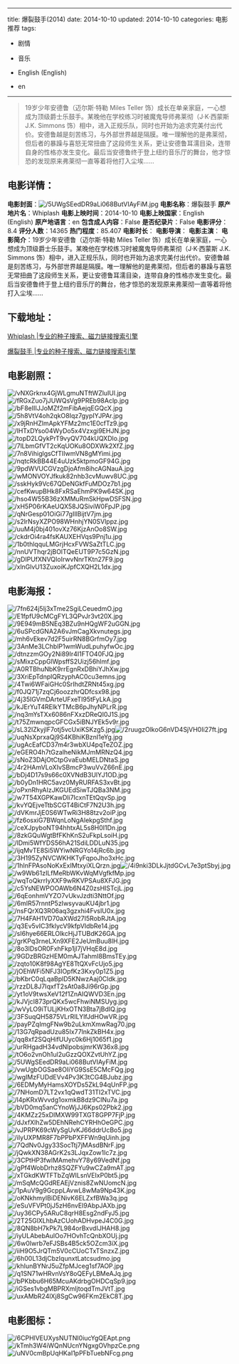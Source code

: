 
---
title: 爆裂鼓手(2014)
date: 2014-10-10
updated: 2014-10-10
categories: 电影推荐
tags:
- 剧情
- 音乐

- English (English)
- en
---


> 19岁少年安德鲁（迈尔斯·特勒 Miles Teller 饰）成长在单亲家庭，一心想成为顶级爵士乐鼓手。某晚他在学校练习时被魔鬼导师弗莱彻（J·K·西蒙斯 J.K. Simmons 饰）相中，进入正规乐队，同时也开始为追求完美付出代价。安德鲁越是刻苦练习，与外部世界越是隔膜。唯一理解他的是弗莱彻，但后者的暴躁与喜怒无常扭曲了这段师生关系，更让安德鲁耳濡目染，连带自身的性格亦发生变化。最后当安德鲁终于登上纽约音乐厅的舞台，他才惊恐的发现原来弗莱彻一直等着将他打入尘埃......

## **电影详情**：

**电影封面**：<img src="https://image.tmdb.org/t/p/w200/5UWgSEedDR9aLi068ButVIAyFiM.jpg" alt="/5UWgSEedDR9aLi068ButVIAyFiM.jpg" title="/5UWgSEedDR9aLi068ButVIAyFiM.jpg">
**电影名称**：爆裂鼓手
**原产地片名**：Whiplash
**电影上映时间**：2014-10-10
**电影上映国家**：English (English)
**原产地语言**：en
**包含成人内容**：False
**是否纪录片**：False
**电影评分**：8.4
**评分人数**：14365
**热门程度**：85.407
**电影时长**：
**电影导演**：
**电影主演**：
**电影简介**：19岁少年安德鲁（迈尔斯·特勒 Miles Teller 饰）成长在单亲家庭，一心想成为顶级爵士乐鼓手。某晚他在学校练习时被魔鬼导师弗莱彻（J·K·西蒙斯 J.K. Simmons 饰）相中，进入正规乐队，同时也开始为追求完美付出代价。安德鲁越是刻苦练习，与外部世界越是隔膜。唯一理解他的是弗莱彻，但后者的暴躁与喜怒无常扭曲了这段师生关系，更让安德鲁耳濡目染，连带自身的性格亦发生变化。最后当安德鲁终于登上纽约音乐厅的舞台，他才惊恐的发现原来弗莱彻一直等着将他打入尘埃......

## **下载地址**：
[Whiplash |专业的种子搜索、磁力链接搜索引擎](https://movie.amd794.com:2083/?search=Whiplash&ordering=&mode=match_phrase&page_size=10&page=1)

[爆裂鼓手 |专业的种子搜索、磁力链接搜索引擎](https://movie.amd794.com:2083/?search=%E7%88%86%E8%A3%82%E9%BC%93%E6%89%8B&ordering=&mode=match_phrase&page_size=10&page=1)
 

## **电影剧照**：
<img src="https://image.tmdb.org/t/p/original/vNXGrknx4GjWLgmuNTftWZluIUl.jpg" alt="/vNXGrknx4GjWLgmuNTftWZluIUl.jpg" title="/vNXGrknx4GjWLgmuNTftWZluIUl.jpg"><img src="https://image.tmdb.org/t/p/original/fRGxZuo7jJUWQsVg9PREb98Aclp.jpg" alt="/fRGxZuo7jJUWQsVg9PREb98Aclp.jpg" title="/fRGxZuo7jJUWQsVg9PREb98Aclp.jpg"><img src="https://image.tmdb.org/t/p/original/bF8eIIIJJoMZf2mFibAejqEGQcX.jpg" alt="/bF8eIIIJJoMZf2mFibAejqEGQcX.jpg" title="/bF8eIIIJJoMZf2mFibAejqEGQcX.jpg"><img src="https://image.tmdb.org/t/p/original/5h8VtV4oh2qkO8Iqz7gypIYJPAr.jpg" alt="/5h8VtV4oh2qkO8Iqz7gypIYJPAr.jpg" title="/5h8VtV4oh2qkO8Iqz7gypIYJPAr.jpg"><img src="https://image.tmdb.org/t/p/original/x9jRnHZlmApkYFMz2mc1E0cfTz9.jpg" alt="/x9jRnHZlmApkYFMz2mc1E0cfTz9.jpg" title="/x9jRnHZlmApkYFMz2mc1E0cfTz9.jpg"><img src="https://image.tmdb.org/t/p/original/lHTxDYso04WyDo5x4Vzxgi9EHJN.jpg" alt="/lHTxDYso04WyDo5x4Vzxgi9EHJN.jpg" title="/lHTxDYso04WyDo5x4Vzxgi9EHJN.jpg"><img src="https://image.tmdb.org/t/p/original/topD2LQykPrT9vyQV704kUQXDlo.jpg" alt="/topD2LQykPrT9vyQV704kUQXDlo.jpg" title="/topD2LQykPrT9vyQV704kUQXDlo.jpg"><img src="https://image.tmdb.org/t/p/original/7lLbmGfVT2cKqUOKu8ODXWk2XfZ.jpg" alt="/7lLbmGfVT2cKqUOKu8ODXWk2XfZ.jpg" title="/7lLbmGfVT2cKqUOKu8ODXWk2XfZ.jpg"><img src="https://image.tmdb.org/t/p/original/7n8VihiglgsCfTIIwmVN8gMYimi.jpg" alt="/7n8VihiglgsCfTIIwmVN8gMYimi.jpg" title="/7n8VihiglgsCfTIIwmVN8gMYimi.jpg"><img src="https://image.tmdb.org/t/p/original/nqtcRkBB44E4uUzk5ktpmoGF94G.jpg" alt="/nqtcRkBB44E4uUzk5ktpmoGF94G.jpg" title="/nqtcRkBB44E4uUzk5ktpmoGF94G.jpg"><img src="https://image.tmdb.org/t/p/original/9pdWVUCGVzgDjoAfm8ihcAGNauA.jpg" alt="/9pdWVUCGVzgDjoAfm8ihcAGNauA.jpg" title="/9pdWVUCGVzgDjoAfm8ihcAGNauA.jpg"><img src="https://image.tmdb.org/t/p/original/wMONVOYJfkuk82nhb3cvMuwv8UC.jpg" alt="/wMONVOYJfkuk82nhb3cvMuwv8UC.jpg" title="/wMONVOYJfkuk82nhb3cvMuwv8UC.jpg"><img src="https://image.tmdb.org/t/p/original/sskHyk9Vc67QDeNGkfFuMDOz7b1.jpg" alt="/sskHyk9Vc67QDeNGkfFuMDOz7b1.jpg" title="/sskHyk9Vc67QDeNGkfFuMDOz7b1.jpg"><img src="https://image.tmdb.org/t/p/original/cefKwupBHk8FxRSaEhmPK9w64SK.jpg" alt="/cefKwupBHk8FxRSaEhmPK9w64SK.jpg" title="/cefKwupBHk8FxRSaEhmPK9w64SK.jpg"><img src="https://image.tmdb.org/t/p/original/hso4W55B36zXMMuRmSkHpwDSFSN.jpg" alt="/hso4W55B36zXMMuRmSkHpwDSFSN.jpg" title="/hso4W55B36zXMMuRmSkHpwDSFSN.jpg"><img src="https://image.tmdb.org/t/p/original/xH5P06rKAeUQX58JQSiviW0FpJP.jpg" alt="/xH5P06rKAeUQX58JQSiviW0FpJP.jpg" title="/xH5P06rKAeUQX58JQSiviW0FpJP.jpg"><img src="https://image.tmdb.org/t/p/original/qNrGesp01OiGi77gIllBijtV7jm.jpg" alt="/qNrGesp01OiGi77gIllBijtV7jm.jpg" title="/qNrGesp01OiGi77gIllBijtV7jm.jpg"><img src="https://image.tmdb.org/t/p/original/s2lrNsyXZPO98WHnhjYN0SVlppz.jpg" alt="/s2lrNsyXZPO98WHnhjYN0SVlppz.jpg" title="/s2lrNsyXZPO98WHnhjYN0SVlppz.jpg"><img src="https://image.tmdb.org/t/p/original/uuM4j0bj401ovXz76KjzAnOo8SW.jpg" alt="/uuM4j0bj401ovXz76KjzAnOo8SW.jpg" title="/uuM4j0bj401ovXz76KjzAnOo8SW.jpg"><img src="https://image.tmdb.org/t/p/original/ckdrOi4ra4fsKAUXEHVqs9Pnj1u.jpg" alt="/ckdrOi4ra4fsKAUXEHVqs9Pnj1u.jpg" title="/ckdrOi4ra4fsKAUXEHVqs9Pnj1u.jpg"><img src="https://image.tmdb.org/t/p/original/1b0thlqquLMGrjHcxFVWSaZtTLC.jpg" alt="/1b0thlqquLMGrjHcxFVWSaZtTLC.jpg" title="/1b0thlqquLMGrjHcxFVWSaZtTLC.jpg"><img src="https://image.tmdb.org/t/p/original/nnUVThqr2jBOlTQeEUT9P7c5GzN.jpg" alt="/nnUVThqr2jBOlTQeEUT9P7c5GzN.jpg" title="/nnUVThqr2jBOlTQeEUT9P7c5GzN.jpg"><img src="https://image.tmdb.org/t/p/original/gDIPUfXNVQIoIrwvNnrTKtn27F9.jpg" alt="/gDIPUfXNVQIoIrwvNnrTKtn27F9.jpg" title="/gDIPUfXNVQIoIrwvNnrTKtn27F9.jpg"><img src="https://image.tmdb.org/t/p/original/xlnGlvU13ZuxoiKJpfCXQH2L1dx.jpg" alt="/xlnGlvU13ZuxoiKJpfCXQH2L1dx.jpg" title="/xlnGlvU13ZuxoiKJpfCXQH2L1dx.jpg">

## **电影海报**：
<img src="https://image.tmdb.org/t/p/original/7fn624j5lj3xTme2SgiLCeuedmO.jpg" alt="/7fn624j5lj3xTme2SgiLCeuedmO.jpg" title="/7fn624j5lj3xTme2SgiLCeuedmO.jpg"><img src="https://image.tmdb.org/t/p/original/E1fpfU9cMCgFYL3QPvJr3vt20X.jpg" alt="/E1fpfU9cMCgFYL3QPvJr3vt20X.jpg" title="/E1fpfU9cMCgFYL3QPvJr3vt20X.jpg"><img src="https://image.tmdb.org/t/p/original/9E949mB5NEq3BZu9nHQgWF2uGGN.jpg" alt="/9E949mB5NEq3BZu9nHQgWF2uGGN.jpg" title="/9E949mB5NEq3BZu9nHQgWF2uGGN.jpg"><img src="https://image.tmdb.org/t/p/original/6uSPcdGNA2A6vJmCagXkvnutegs.jpg" alt="/6uSPcdGNA2A6vJmCagXkvnutegs.jpg" title="/6uSPcdGNA2A6vJmCagXkvnutegs.jpg"><img src="https://image.tmdb.org/t/p/original/mh6vEkev7d2F5uirRN8BGrfmOy7.jpg" alt="/mh6vEkev7d2F5uirRN8BGrfmOy7.jpg" title="/mh6vEkev7d2F5uirRN8BGrfmOy7.jpg"><img src="https://image.tmdb.org/t/p/original/3AnMe3LChblP1wmWudLpuhyfwOc.jpg" alt="/3AnMe3LChblP1wmWudLpuhyfwOc.jpg" title="/3AnMe3LChblP1wmWudLpuhyfwOc.jpg"><img src="https://image.tmdb.org/t/p/original/dtnzzmGOy2Ni89Ir4I1FTO40FJQ.jpg" alt="/dtnzzmGOy2Ni89Ir4I1FTO40FJQ.jpg" title="/dtnzzmGOy2Ni89Ir4I1FTO40FJQ.jpg"><img src="https://image.tmdb.org/t/p/original/sMixzCppGlWpsffS2Uizj56hlmf.jpg" alt="/sMixzCppGlWpsffS2Uizj56hlmf.jpg" title="/sMixzCppGlWpsffS2Uizj56hlmf.jpg"><img src="https://image.tmdb.org/t/p/original/A0RTBhuNbK9rrEgnRxDBhiYJhXw.jpg" alt="/A0RTBhuNbK9rrEgnRxDBhiYJhXw.jpg" title="/A0RTBhuNbK9rrEgnRxDBhiYJhXw.jpg"><img src="https://image.tmdb.org/t/p/original/3XriEpTdnplQRzyphAC0cu3emns.jpg" alt="/3XriEpTdnplQRzyphAC0cu3emns.jpg" title="/3XriEpTdnplQRzyphAC0cu3emns.jpg"><img src="https://image.tmdb.org/t/p/original/4Twi6WFaiGHc0SrIhdtZRNt45xg.jpg" alt="/4Twi6WFaiGHc0SrIhdtZRNt45xg.jpg" title="/4Twi6WFaiGHc0SrIhdtZRNt45xg.jpg"><img src="https://image.tmdb.org/t/p/original/f0JQ71j7zqCj6oozzhrQDfcsx98.jpg" alt="/f0JQ71j7zqCj6oozzhrQDfcsx98.jpg" title="/f0JQ71j7zqCj6oozzhrQDfcsx98.jpg"><img src="https://image.tmdb.org/t/p/original/4j35IGVmDArteUFxeTI95tFyLkA.jpg" alt="/4j35IGVmDArteUFxeTI95tFyLkA.jpg" title="/4j35IGVmDArteUFxeTI95tFyLkA.jpg"><img src="https://image.tmdb.org/t/p/original/kJErYuT4RElkYTMcB6pJhyNPLrR.jpg" alt="/kJErYuT4RElkYTMcB6pJhyNPLrR.jpg" title="/kJErYuT4RElkYTMcB6pJhyNPLrR.jpg"><img src="https://image.tmdb.org/t/p/original/nq3mYsTXx6086nFXxzDReQI0J1S.jpg" alt="/nq3mYsTXx6086nFXxzDReQI0J1S.jpg" title="/nq3mYsTXx6086nFXxzDReQI0J1S.jpg"><img src="https://image.tmdb.org/t/p/original/t75ZmwnqpcGFCGx5iBNJYEk5v9r.jpg" alt="/t75ZmwnqpcGFCGx5iBNJYEk5v9r.jpg" title="/t75ZmwnqpcGFCGx5iBNJYEk5v9r.jpg"><img src="https://image.tmdb.org/t/p/original/sL32IZkyjlF7otj5vcUxiKSKzg5.jpg" alt="/sL32IZkyjlF7otj5vcUxiKSKzg5.jpg" title="/sL32IZkyjlF7otj5vcUxiKSKzg5.jpg"><img src="https://image.tmdb.org/t/p/original/2ruugzOlkoG6nVD4SjVH0Ii27ft.jpg" alt="/2ruugzOlkoG6nVD4SjVH0Ii27ft.jpg" title="/2ruugzOlkoG6nVD4SjVH0Ii27ft.jpg"><img src="https://image.tmdb.org/t/p/original/uqNsXprxaQj9S4KBhiKBznI1eYg.jpg" alt="/uqNsXprxaQj9S4KBhiKBznI1eYg.jpg" title="/uqNsXprxaQj9S4KBhiKBznI1eYg.jpg"><img src="https://image.tmdb.org/t/p/original/ugAcEafCD37m4r3wbXU4pqTeZOZ.jpg" alt="/ugAcEafCD37m4r3wbXU4pqTeZOZ.jpg" title="/ugAcEafCD37m4r3wbXU4pqTeZOZ.jpg"><img src="https://image.tmdb.org/t/p/original/eGERO4h7tGzalheNikMJmMRNzQ4.jpg" alt="/eGERO4h7tGzalheNikMJmMRNzQ4.jpg" title="/eGERO4h7tGzalheNikMJmMRNzQ4.jpg"><img src="https://image.tmdb.org/t/p/original/sNoZ3DAjOtCtpGvaEubMELDNtaS.jpg" alt="/sNoZ3DAjOtCtpGvaEubMELDNtaS.jpg" title="/sNoZ3DAjOtCtpGvaEubMELDNtaS.jpg"><img src="https://image.tmdb.org/t/p/original/4r2HAmVLoXIvSBmcP3wuVvZ66nE.jpg" alt="/4r2HAmVLoXIvSBmcP3wuVvZ66nE.jpg" title="/4r2HAmVLoXIvSBmcP3wuVvZ66nE.jpg"><img src="https://image.tmdb.org/t/p/original/bDj4D17s9s66c0XVNdB3UlYJ1OD.jpg" alt="/bDj4D17s9s66c0XVNdB3UlYJ1OD.jpg" title="/bDj4D17s9s66c0XVNdB3UlYJ1OD.jpg"><img src="https://image.tmdb.org/t/p/original/b0yDn1HRC5avz0MyRURFAS3xvBt.jpg" alt="/b0yDn1HRC5avz0MyRURFAS3xvBt.jpg" title="/b0yDn1HRC5avz0MyRURFAS3xvBt.jpg"><img src="https://image.tmdb.org/t/p/original/oPxnRhyAIzJKGUEdSiwTJQBa3NM.jpg" alt="/oPxnRhyAIzJKGUEdSiwTJQBa3NM.jpg" title="/oPxnRhyAIzJKGUEdSiwTJQBa3NM.jpg"><img src="https://image.tmdb.org/t/p/original/w7T54XGPKawDli7IcxnTEtQqvSp.jpg" alt="/w7T54XGPKawDli7IcxnTEtQqvSp.jpg" title="/w7T54XGPKawDli7IcxnTEtQqvSp.jpg"><img src="https://image.tmdb.org/t/p/original/kvYQEjveTtbSCGT4BiCtF7N2U3h.jpg" alt="/kvYQEjveTtbSCGT4BiCtF7N2U3h.jpg" title="/kvYQEjveTtbSCGT4BiCtF7N2U3h.jpg"><img src="https://image.tmdb.org/t/p/original/dVKmrJjE0S6WTwRi3H88tzv2oiP.jpg" alt="/dVKmrJjE0S6WTwRi3H88tzv2oiP.jpg" title="/dVKmrJjE0S6WTwRi3H88tzv2oiP.jpg"><img src="https://image.tmdb.org/t/p/original/fz6osxiG7BWqnLoNgAlekpgSthf.jpg" alt="/fz6osxiG7BWqnLoNgAlekpgSthf.jpg" title="/fz6osxiG7BWqnLoNgAlekpgSthf.jpg"><img src="https://image.tmdb.org/t/p/original/ceXJpyboNT94hhtxAL5s8H0I1Dn.jpg" alt="/ceXJpyboNT94hhtxAL5s8H0I1Dn.jpg" title="/ceXJpyboNT94hhtxAL5s8H0I1Dn.jpg"><img src="https://image.tmdb.org/t/p/original/8zkGQuWgtBfFKhKnS2uFkpLsoiH.jpg" alt="/8zkGQuWgtBfFKhKnS2uFkpLsoiH.jpg" title="/8zkGQuWgtBfFKhKnS2uFkpLsoiH.jpg"><img src="https://image.tmdb.org/t/p/original/lDmi5WfYDS56hA21SdiLDDLuN35.jpg" alt="/lDmi5WfYDS56hA21SdiLDDLuN35.jpg" title="/lDmi5WfYDS56hA21SdiLDDLuN35.jpg"><img src="https://image.tmdb.org/t/p/original/ijqMvTE8Si5WYiwNRGYo14jRc6b.jpg" alt="/ijqMvTE8Si5WYiwNRGYo14jRc6b.jpg" title="/ijqMvTE8Si5WYiwNRGYo14jRc6b.jpg"><img src="https://image.tmdb.org/t/p/original/3H195ZyNVCWKHKTyFqpoJho3xHc.jpg" alt="/3H195ZyNVCWKHKTyFqpoJho3xHc.jpg" title="/3H195ZyNVCWKHKTyFqpoJho3xHc.jpg"><img src="https://image.tmdb.org/t/p/original/1hInFPAsoNoKxExIMtxyiXLQrzn.jpg" alt="/1hInFPAsoNoKxExIMtxyiXLQrzn.jpg" title="/1hInFPAsoNoKxExIMtxyiXLQrzn.jpg"><img src="https://image.tmdb.org/t/p/original/4i9nki3DLkJjtdGCvL7e3ptSbyj.jpg" alt="/4i9nki3DLkJjtdGCvL7e3ptSbyj.jpg" title="/4i9nki3DLkJjtdGCvL7e3ptSbyj.jpg"><img src="https://image.tmdb.org/t/p/original/w9Wb61zILfMeRbWKvWqMVgfkfMp.jpg" alt="/w9Wb61zILfMeRbWKvWqMVgfkfMp.jpg" title="/w9Wb61zILfMeRbWKvWqMVgfkfMp.jpg"><img src="https://image.tmdb.org/t/p/original/wqToQkrrIyXXF9wRKVPSAu8XFJG.jpg" alt="/wqToQkrrIyXXF9wRKVPSAu8XFJG.jpg" title="/wqToQkrrIyXXF9wRKVPSAu8XFJG.jpg"><img src="https://image.tmdb.org/t/p/original/c5YsNEWPOOAWb6N4Z0zsHISTcjL.jpg" alt="/c5YsNEWPOOAWb6N4Z0zsHISTcjL.jpg" title="/c5YsNEWPOOAWb6N4Z0zsHISTcjL.jpg"><img src="https://image.tmdb.org/t/p/original/6qEonhmVYZO7vUkvJzdti3NttOf.jpg" alt="/6qEonhmVYZO7vUkvJzdti3NttOf.jpg" title="/6qEonhmVYZO7vUkvJzdti3NttOf.jpg"><img src="https://image.tmdb.org/t/p/original/6mIR57rnntP5zIwsyvauKU4jbr1.jpg" alt="/6mIR57rnntP5zIwsyvauKU4jbr1.jpg" title="/6mIR57rnntP5zIwsyvauKU4jbr1.jpg"><img src="https://image.tmdb.org/t/p/original/nsFQrXQ3R06aq3gzxhi4FvsIU0x.jpg" alt="/nsFQrXQ3R06aq3gzxhi4FvsIU0x.jpg" title="/nsFQrXQ3R06aq3gzxhi4FvsIU0x.jpg"><img src="https://image.tmdb.org/t/p/original/7H4FAH1VD70aXWd27I5RobRJtA.jpg" alt="/7H4FAH1VD70aXWd27I5RobRJtA.jpg" title="/7H4FAH1VD70aXWd27I5RobRJtA.jpg"><img src="https://image.tmdb.org/t/p/original/q3Ev5vIC3fklycV9kfpVIdbRe14.jpg" alt="/q3Ev5vIC3fklycV9kfpVIdbRe14.jpg" title="/q3Ev5vIC3fklycV9kfpVIdbRe14.jpg"><img src="https://image.tmdb.org/t/p/original/sI6hye66ERLOlkcHjJTUBdK26GA.jpg" alt="/sI6hye66ERLOlkcHjJTUBdK26GA.jpg" title="/sI6hye66ERLOlkcHjJTUBdK26GA.jpg"><img src="https://image.tmdb.org/t/p/original/grKPq3rneLXn9XFE2JeUmBuu8lH.jpg" alt="/grKPq3rneLXn9XFE2JeUmBuu8lH.jpg" title="/grKPq3rneLXn9XFE2JeUmBuu8lH.jpg"><img src="https://image.tmdb.org/t/p/original/8o3lDsOR0FxhFkp1jl7jVHqE8d.jpg" alt="/8o3lDsOR0FxhFkp1jl7jVHqE8d.jpg" title="/8o3lDsOR0FxhFkp1jl7jVHqE8d.jpg"><img src="https://image.tmdb.org/t/p/original/9GDzBRGzHEM0mAJTahmI8BmsTEy.jpg" alt="/9GDzBRGzHEM0mAJTahmI8BmsTEy.jpg" title="/9GDzBRGzHEM0mAJTahmI8BmsTEy.jpg"><img src="https://image.tmdb.org/t/p/original/zqto10K8f98AgYE8TtQXvFcUjo5.jpg" alt="/zqto10K8f98AgYE8TtQXvFcUjo5.jpg" title="/zqto10K8f98AgYE8TtQXvFcUjo5.jpg"><img src="https://image.tmdb.org/t/p/original/jOEhWFi5NFJ3IOpfKz3Kxy0p1Z5.jpg" alt="/jOEhWFi5NFJ3IOpfKz3Kxy0p1Z5.jpg" title="/jOEhWFi5NFJ3IOpfKz3Kxy0p1Z5.jpg"><img src="https://image.tmdb.org/t/p/original/bKbrC0qLqaBplD5KNwzAaj0Cldk.jpg" alt="/bKbrC0qLqaBplD5KNwzAaj0Cldk.jpg" title="/bKbrC0qLqaBplD5KNwzAaj0Cldk.jpg"><img src="https://image.tmdb.org/t/p/original/rzzDL8J7IqxfT2sAt0a8Ji96rGp.jpg" alt="/rzzDL8J7IqxfT2sAt0a8Ji96rGp.jpg" title="/rzzDL8J7IqxfT2sAt0a8Ji96rGp.jpg"><img src="https://image.tmdb.org/t/p/original/yt1oV9twsXeV12f1ZnAIQWVD3En.jpg" alt="/yt1oV9twsXeV12f1ZnAIQWVD3En.jpg" title="/yt1oV9twsXeV12f1ZnAIQWVD3En.jpg"><img src="https://image.tmdb.org/t/p/original/kJVjcI873prQKx5wcFhwiNMSUyg.jpg" alt="/kJVjcI873prQKx5wcFhwiNMSUyg.jpg" title="/kJVjcI873prQKx5wcFhwiNMSUyg.jpg"><img src="https://image.tmdb.org/t/p/original/wVyLO9iTULjKHxOTN3Bta7jBdIQ.jpg" alt="/wVyLO9iTULjKHxOTN3Bta7jBdIQ.jpg" title="/wVyLO9iTULjKHxOTN3Bta7jBdIQ.jpg"><img src="https://image.tmdb.org/t/p/original/3FSuqQH5875VLrRILYlfJdHOwVR.jpg" alt="/3FSuqQH5875VLrRILYlfJdHOwVR.jpg" title="/3FSuqQH5875VLrRILYlfJdHOwVR.jpg"><img src="https://image.tmdb.org/t/p/original/payPZqImgFNw9b2uLkmXmwRag70.jpg" alt="/payPZqImgFNw9b2uLkmXmwRag70.jpg" title="/payPZqImgFNw9b2uLkmXmwRag70.jpg"><img src="https://image.tmdb.org/t/p/original/13G7qRpadUzu85Ix77lnkZkBH4x.jpg" alt="/13G7qRpadUzu85Ix77lnkZkBH4x.jpg" title="/13G7qRpadUzu85Ix77lnkZkBH4x.jpg"><img src="https://image.tmdb.org/t/p/original/qq8xf2SQqHifUUyc0k6Hj1065f1.jpg" alt="/qq8xf2SQqHifUUyc0k6Hj1065f1.jpg" title="/qq8xf2SQqHifUUyc0k6Hj1065f1.jpg"><img src="https://image.tmdb.org/t/p/original/urRHgadH34vdNlpobsjmrKW36x8.jpg" alt="/urRHgadH34vdNlpobsjmrKW36x8.jpg" title="/urRHgadH34vdNlpobsjmrKW36x8.jpg"><img src="https://image.tmdb.org/t/p/original/tO6o2vnOh1ul2uGzzQOXZvtUhYZ.jpg" alt="/tO6o2vnOh1ul2uGzzQOXZvtUhYZ.jpg" title="/tO6o2vnOh1ul2uGzzQOXZvtUhYZ.jpg"><img src="https://image.tmdb.org/t/p/original/5UWgSEedDR9aLi068ButVIAyFiM.jpg" alt="/5UWgSEedDR9aLi068ButVIAyFiM.jpg" title="/5UWgSEedDR9aLi068ButVIAyFiM.jpg"><img src="https://image.tmdb.org/t/p/original/vwUgbOGSae8OIiYG9SsE5CMcFQg.jpg" alt="/vwUgbOGSae8OIiYG9SsE5CMcFQg.jpg" title="/vwUgbOGSae8OIiYG9SsE5CMcFQg.jpg"><img src="https://image.tmdb.org/t/p/original/wgIMzFUDdEVv4Pv3K3tCG4BJubz.jpg" alt="/wgIMzFUDdEVv4Pv3K3tCG4BJubz.jpg" title="/wgIMzFUDdEVv4Pv3K3tCG4BJubz.jpg"><img src="https://image.tmdb.org/t/p/original/6EDMyMyHamsXOYDs5ZkL94qUnFP.jpg" alt="/6EDMyMyHamsXOYDs5ZkL94qUnFP.jpg" title="/6EDMyMyHamsXOYDs5ZkL94qUnFP.jpg"><img src="https://image.tmdb.org/t/p/original/7NHomD7LT2vx1qQwdT31TI2xTVC.jpg" alt="/7NHomD7LT2vx1qQwdT31TI2xTVC.jpg" title="/7NHomD7LT2vx1qQwdT31TI2xTVC.jpg"><img src="https://image.tmdb.org/t/p/original/l4pKRxWvvdg1oxmkB8dz9CINu7a.jpg" alt="/l4pKRxWvvdg1oxmkB8dz9CINu7a.jpg" title="/l4pKRxWvvdg1oxmkB8dz9CINu7a.jpg"><img src="https://image.tmdb.org/t/p/original/bVD0mq5anCYnoWjJJ6Kps02Pbk2.jpg" alt="/bVD0mq5anCYnoWjJJ6Kps02Pbk2.jpg" title="/bVD0mq5anCYnoWjJJ6Kps02Pbk2.jpg"><img src="https://image.tmdb.org/t/p/original/4KMZz25xDIMXW99TXGT8GPP7FjP.jpg" alt="/4KMZz25xDIMXW99TXGT8GPP7FjP.jpg" title="/4KMZz25xDIMXW99TXGT8GPP7FjP.jpg"><img src="https://image.tmdb.org/t/p/original/dJxfXlhZw5DEhNRehCYRHhOeGPC.jpg" alt="/dJxfXlhZw5DEhNRehCYRHhOeGPC.jpg" title="/dJxfXlhZw5DEhNRehCYRHhOeGPC.jpg"><img src="https://image.tmdb.org/t/p/original/vJPRPK69cWySgUvKJ66ddrUcBo5.jpg" alt="/vJPRPK69cWySgUvKJ66ddrUcBo5.jpg" title="/vJPRPK69cWySgUvKJ66ddrUcBo5.jpg"><img src="https://image.tmdb.org/t/p/original/iIyUXPMR8F7bPPbPXFFWn9qUinh.jpg" alt="/iIyUXPMR8F7bPPbPXFFWn9qUinh.jpg" title="/iIyUXPMR8F7bPPbPXFFWn9qUinh.jpg"><img src="https://image.tmdb.org/t/p/original/7QdNv0Jgy33SocTtj7jMAsdBNrF.jpg" alt="/7QdNv0Jgy33SocTtj7jMAsdBNrF.jpg" title="/7QdNv0Jgy33SocTtj7jMAsdBNrF.jpg"><img src="https://image.tmdb.org/t/p/original/jQwkXN38AGrK2s3LJqxZow1Ic7z.jpg" alt="/jQwkXN38AGrK2s3LJqxZow1Ic7z.jpg" title="/jQwkXN38AGrK2s3LJqxZow1Ic7z.jpg"><img src="https://image.tmdb.org/t/p/original/3CPtHP3fwlMAmehvY78y69VedNf.jpg" alt="/3CPtHP3fwlMAmehvY78y69VedNf.jpg" title="/3CPtHP3fwlMAmehvY78y69VedNf.jpg"><img src="https://image.tmdb.org/t/p/original/gPf4WobDrhz8SQZFYu9wCZa9mAT.jpg" alt="/gPf4WobDrhz8SQZFYu9wCZa9mAT.jpg" title="/gPf4WobDrhz8SQZFYu9wCZa9mAT.jpg"><img src="https://image.tmdb.org/t/p/original/xTGkdKWTFTbZqWILsnVEIxP0bt5.jpg" alt="/xTGkdKWTFTbZqWILsnVEIxP0bt5.jpg" title="/xTGkdKWTFTbZqWILsnVEIxP0bt5.jpg"><img src="https://image.tmdb.org/t/p/original/mSqMcQGdREAEjVznis8ZwNUomcN.jpg" alt="/mSqMcQGdREAEjVznis8ZwNUomcN.jpg" title="/mSqMcQGdREAEjVznis8ZwNUomcN.jpg"><img src="https://image.tmdb.org/t/p/original/1pAuV9g9GcppLAvwL8wMa9Np43K.jpg" alt="/1pAuV9g9GcppLAvwL8wMa9Np43K.jpg" title="/1pAuV9g9GcppLAvwL8wMa9Np43K.jpg"><img src="https://image.tmdb.org/t/p/original/oKNkhmyIBiDENivK6ELZxfBWa3q.jpg" alt="/oKNkhmyIBiDENivK6ELZxfBWa3q.jpg" title="/oKNkhmyIBiDENivK6ELZxfBWa3q.jpg"><img src="https://image.tmdb.org/t/p/original/eSuVFVPt0jJ5zH6nvEI9AbpJAXb.jpg" alt="/eSuVFVPt0jJ5zH6nvEI9AbpJAXb.jpg" title="/eSuVFVPt0jJ5zH6nvEI9AbpJAXb.jpg"><img src="https://image.tmdb.org/t/p/original/uy36CPy5ARuC8qrH8Esg2ndFyJ5.jpg" alt="/uy36CPy5ARuC8qrH8Esg2ndFyJ5.jpg" title="/uy36CPy5ARuC8qrH8Esg2ndFyJ5.jpg"><img src="https://image.tmdb.org/t/p/original/2T25GlXLhbAzCUohADHvpeJ4C0G.jpg" alt="/2T25GlXLhbAzCUohADHvpeJ4C0G.jpg" title="/2T25GlXLhbAzCUohADHvpeJ4C0G.jpg"><img src="https://image.tmdb.org/t/p/original/8QN8bH7kPk7L984orBxvdIJHAH8.jpg" alt="/8QN8bH7kPk7L984orBxvdIJHAH8.jpg" title="/8QN8bH7kPk7L984orBxvdIJHAH8.jpg"><img src="https://image.tmdb.org/t/p/original/iyULAbebAulOo7HOvhTcQnbXOUj.jpg" alt="/iyULAbebAulOo7HOvhTcQnbXOUj.jpg" title="/iyULAbebAulOo7HOvhTcQnbXOUj.jpg"><img src="https://image.tmdb.org/t/p/original/6w0Iwrb7eFJSBs4B5ck5OZcm3iX.jpg" alt="/6w0Iwrb7eFJSBs4B5ck5OZcm3iX.jpg" title="/6w0Iwrb7eFJSBs4B5ck5OZcm3iX.jpg"><img src="https://image.tmdb.org/t/p/original/iiH9O5JrQTm5V0cCUoCTxTSnzxZ.jpg" alt="/iiH9O5JrQTm5V0cCUoCTxTSnzxZ.jpg" title="/iiH9O5JrQTm5V0cCUoCTxTSnzxZ.jpg"><img src="https://image.tmdb.org/t/p/original/6h00L13djCbzIqunxtLatcsudmo.jpg" alt="/6h00L13djCbzIqunxtLatcsudmo.jpg" title="/6h00L13djCbzIqunxtLatcsudmo.jpg"><img src="https://image.tmdb.org/t/p/original/khIunBYNrJ5uZfpMJceg1sf7AOP.jpg" alt="/khIunBYNrJ5uZfpMJceg1sf7AOP.jpg" title="/khIunBYNrJ5uZfpMJceg1sf7AOP.jpg"><img src="https://image.tmdb.org/t/p/original/q1SN71wHRvnVsY8oQEFyLBMeAJq.jpg" alt="/q1SN71wHRvnVsY8oQEFyLBMeAJq.jpg" title="/q1SN71wHRvnVsY8oQEFyLBMeAJq.jpg"><img src="https://image.tmdb.org/t/p/original/bPKbbu6H65McuAKdrbgOHDCqSp9.jpg" alt="/bPKbbu6H65McuAKdrbgOHDCqSp9.jpg" title="/bPKbbu6H65McuAKdrbgOHDCqSp9.jpg"><img src="https://image.tmdb.org/t/p/original/iGSes1vbgMBPRXmljtoqdTmJVtT.jpg" alt="/iGSes1vbgMBPRXmljtoqdTmJVtT.jpg" title="/iGSes1vbgMBPRXmljtoqdTmJVtT.jpg"><img src="https://image.tmdb.org/t/p/original/uxAMbR24lXj8SgCw96FKm2EkC8T.jpg" alt="/uxAMbR24lXj8SgCw96FKm2EkC8T.jpg" title="/uxAMbR24lXj8SgCw96FKm2EkC8T.jpg">

## **电影图标**：
<img src="https://image.tmdb.org/t/p/original/6CPHlVEUXysNUTNI0iucYgQEApt.png" alt="/6CPHlVEUXysNUTNI0iucYgQEApt.png" title="/6CPHlVEUXysNUTNI0iucYgQEApt.png"><img src="https://image.tmdb.org/t/p/original/kTmh3W4iWQnNUcnYNgxgOVhpzCe.png" alt="/kTmh3W4iWQnNUcnYNgxgOVhpzCe.png" title="/kTmh3W4iWQnNUcnYNgxgOVhpzCe.png"><img src="https://image.tmdb.org/t/p/original/uNV0cmBpUqHKaI1pPFbTuebNFcg.png" alt="/uNV0cmBpUqHKaI1pPFbTuebNFcg.png" title="/uNV0cmBpUqHKaI1pPFbTuebNFcg.png">
